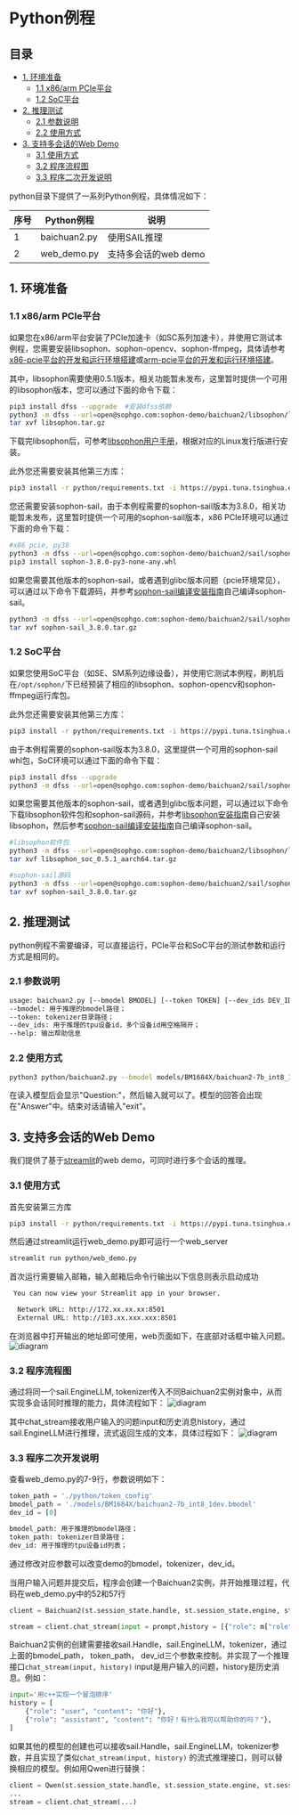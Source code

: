 # Python例程

## 目录

* [1. 环境准备](#1-环境准备)
    * [1.1 x86/arm PCIe平台](#11-x86arm-pcie平台)
    * [1.2 SoC平台](#12-soc平台)
* [2. 推理测试](#2-推理测试)
    * [2.1 参数说明](#21-参数说明)
    * [2.2 使用方式](#22-使用方式)
* [3. 支持多会话的Web Demo](#3-支持多会话的Web-Demo)
    * [3.1 使用方式](#31-使用方式)
    * [3.2 程序流程图](#32-程序流程图)
    * [3.3 程序二次开发说明](#33-程序二次开发说明)

python目录下提供了一系列Python例程，具体情况如下：

| 序号 |  Python例程       | 说明                                |
| ---- | ---------------- | -----------------------------------  |
| 1    | baichuan2.py     | 使用SAIL推理 |
| 2    | web_demo.py     | 支持多会话的web demo |


## 1. 环境准备
### 1.1 x86/arm PCIe平台
如果您在x86/arm平台安装了PCIe加速卡（如SC系列加速卡），并使用它测试本例程，您需要安装libsophon、sophon-opencv、sophon-ffmpeg，具体请参考[x86-pcie平台的开发和运行环境搭建](../../../docs/Environment_Install_Guide.md#3-x86-pcie平台的开发和运行环境搭建)或[arm-pcie平台的开发和运行环境搭建](../../../docs/Environment_Install_Guide.md#5-arm-pcie平台的开发和运行环境搭建)。

其中，libsophon需要使用0.5.1版本，相关功能暂未发布，这里暂时提供一个可用的libsophon版本，您可以通过下面的命令下载：
```bash
pip3 install dfss --upgrade  #安装dfss依赖
python3 -m dfss --url=open@sophgo.com:sophon-demo/baichuan2/libsophon/libsophon.tar.gz  #下载libsophon软件包
tar xvf libsophon.tar.gz
```
下载完libsophon后，可参考[libsophon用户手册](https://doc.sophgo.com/sdk-docs/v23.09.01-lts/docs_latest_release/docs/libsophon/guide/html/1_install.html#)，根据对应的Linux发行版进行安装。

此外您还需要安装其他第三方库：
```bash
pip3 install -r python/requirements.txt -i https://pypi.tuna.tsinghua.edu.cn/simple
```
您还需要安装sophon-sail，由于本例程需要的sophon-sail版本为3.8.0，相关功能暂未发布，这里暂时提供一个可用的sophon-sail版本，x86 PCIe环境可以通过下面的命令下载：
```bash
#x86 pcie, py38
python3 -m dfss --url=open@sophgo.com:sophon-demo/baichuan2/sail/sophon-3.8.0-py3-none-any.whl
pip3 install sophon-3.8.0-py3-none-any.whl
```
如果您需要其他版本的sophon-sail，或者遇到glibc版本问题（pcie环境常见），可以通过以下命令下载源码，并参考[sophon-sail编译安装指南](https://doc.sophgo.com/sdk-docs/v23.07.01/docs_latest_release/docs/sophon-sail/docs/zh/html/1_build.html#)自己编译sophon-sail。
```bash
python3 -m dfss --url=open@sophgo.com:sophon-demo/baichuan2/sail/sophon-sail_3.8.0.tar.gz
tar xvf sophon-sail_3.8.0.tar.gz
```

### 1.2 SoC平台

如果您使用SoC平台（如SE、SM系列边缘设备），并使用它测试本例程，刷机后在`/opt/sophon/`下已经预装了相应的libsophon、sophon-opencv和sophon-ffmpeg运行库包。

此外您还需要安装其他第三方库：
```bash
pip3 install -r python/requirements.txt -i https://pypi.tuna.tsinghua.edu.cn/simple
```
由于本例程需要的sophon-sail版本为3.8.0，这里提供一个可用的sophon-sail whl包，SoC环境可以通过下面的命令下载：
```bash
pip3 install dfss --upgrade
python3 -m dfss --url=open@sophgo.com:sophon-demo/baichuan2/sail/sophon_arm-3.8.0-py3-none-any.whl #arm soc, py38
```
如果您需要其他版本的sophon-sail，或者遇到glibc版本问题，可以通过以下命令下载libsophon软件包和sophon-sail源码，并参考[libsophon安装指南](https://doc.sophgo.com/sdk-docs/v23.09.01-lts/docs_latest_release/docs/libsophon/guide/html/1_install.html#)自己安装libsophon，然后参考[sophon-sail编译安装指南](https://doc.sophgo.com/sdk-docs/v23.07.01/docs_latest_release/docs/sophon-sail/docs/zh/html/1_build.html#)自己编译sophon-sail。
```bash
#libsophon软件包
python3 -m dfss --url=open@sophgo.com:sophon-demo/baichuan2/libsophon/libsophon_soc_0.5.1_aarch64.tar.gz
tar xvf libsophon_soc_0.5.1_aarch64.tar.gz

#sophon-sail源码
python3 -m dfss --url=open@sophgo.com:sophon-demo/baichuan2/sail/sophon-sail_3.8.0.tar.gz
tar xvf sophon-sail_3.8.0.tar.gz
```

## 2. 推理测试
python例程不需要编译，可以直接运行，PCIe平台和SoC平台的测试参数和运行方式是相同的。
### 2.1 参数说明

```bash
usage: baichuan2.py [--bmodel BMODEL] [--token TOKEN] [--dev_ids DEV_ID]
--bmodel: 用于推理的bmodel路径；
--token: tokenizer目录路径；
--dev_ids: 用于推理的tpu设备id，多个设备id用空格隔开；
--help: 输出帮助信息
```

### 2.2 使用方式

```bash
python3 python/baichuan2.py --bmodel models/BM1684X/baichuan2-7b_int8_1dev.bmodel --token python/token_config --dev_ids 0
```
在读入模型后会显示"Question:"，然后输入就可以了。模型的回答会出现在"Answer"中。结束对话请输入"exit"。

## 3. 支持多会话的Web Demo
我们提供了基于[streamlit](https://streamlit.io/)的web demo，可同时进行多个会话的推理。

### 3.1 使用方式
首先安装第三方库
```bash
pip3 install -r python/requirements.txt -i https://pypi.tuna.tsinghua.edu.cn/simple
```
然后通过streamlit运行web_demo.py即可运行一个web_server

```bash
streamlit run python/web_demo.py
```

首次运行需要输入邮箱，输入邮箱后命令行输出以下信息则表示启动成功
```bash
 You can now view your Streamlit app in your browser.

  Network URL: http://172.xx.xx.xx:8501
  External URL: http://103.xx.xxx.xxx:8501
```

在浏览器中打开输出的地址即可使用，web页面如下，在底部对话框中输入问题。
![diagram](../pics/web_demo.png)

### 3.2 程序流程图
通过将同一个sail.EngineLLM, tokenizer传入不同Baichuan2实例对象中，从而实现多会话同时推理的能力，具体流程如下：
![diagram](../pics/multi_session.jpg)

其中chat_stream接收用户输入的问题input和历史消息history，通过sail.EngineLLM进行推理，流式返回生成的文本，具体过程如下：
![diagram](../pics/chat_stream.png)

### 3.3 程序二次开发说明

查看web_demo.py的7-9行，参数说明如下：
```python
token_path = './python/token_config'
bmodel_path = './models/BM1684X/baichuan2-7b_int8_1dev.bmodel'
dev_id = [0]
```
```bash
bmodel_path: 用于推理的bmodel路径；
token_path: tokenizer目录路径；
dev_id: 用于推理的tpu设备id列表；
```
通过修改对应参数可以改变demo的bmodel，tokenizer，dev_id。

当用户输入问题并提交后，程序会创建一个Baichuan2实例，并开始推理过程，代码在web_demo.py中的52和57行
```python
client = Baichuan2(st.session_state.handle, st.session_state.engine, st.session_state.tokenizer)
```
```python
stream = client.chat_stream(input = prompt,history = [{"role": m["role"], "content": m["content"]} for m in st.session_state.messages])
```

Baichuan2实例的创建需要接收sail.Handle，sail.EngineLLM，tokenizer，通过上面的bmodel_path， token_path， dev_id三个参数来控制。并实现了一个推理接口`chat_stream(input, history)`  input是用户输入的问题，history是历史消息。例如：
```python
input='用c++实现一个冒泡排序'
history = [
    {"role": "user", "content": "你好"},
    {"role": "assistant", "content": "你好！有什么我可以帮助你的吗？"},
]
```

如果其他的模型的创建也可以接收sail.Handle，sail.EngineLLM，tokenizer参数，并且实现了类似`chat_stream(input, history)` 的流式推理接口，则可以替换相应的模型。例如用Qwen进行替换：
```python
client = Qwen(st.session_state.handle, st.session_state.engine, st.session_state.tokenizer)
...
stream = client.chat_stream(...)
```